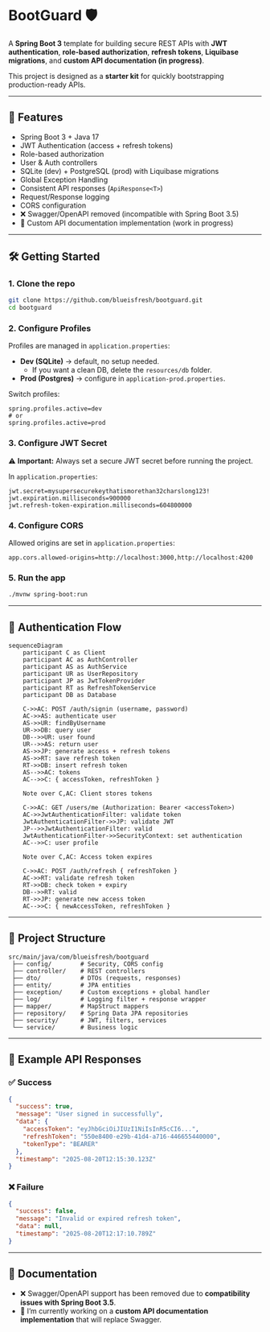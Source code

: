 # BootGuard 🛡️

A **Spring Boot 3** template for building secure REST APIs with **JWT authentication**, **role-based authorization**, **refresh tokens**, **Liquibase migrations**, and **custom API documentation (in progress)**.

This project is designed as a **starter kit** for quickly bootstrapping production-ready APIs.

---

## 🚀 Features
- Spring Boot 3 + Java 17
- JWT Authentication (access + refresh tokens)
- Role-based authorization
- User & Auth controllers
- SQLite (dev) + PostgreSQL (prod) with Liquibase migrations
- Global Exception Handling
- Consistent API responses (`ApiResponse<T>`)
- Request/Response logging
- CORS configuration
- ❌ Swagger/OpenAPI removed (incompatible with Spring Boot 3.5)
- 📝 Custom API documentation implementation (work in progress)

---

## 🛠️ Getting Started

### 1. Clone the repo
```bash
git clone https://github.com/blueisfresh/bootguard.git
cd bootguard
```

### 2. Configure Profiles
Profiles are managed in `application.properties`:

- **Dev (SQLite)** → default, no setup needed.
  - If you want a clean DB, delete the `resources/db` folder.
- **Prod (Postgres)** → configure in `application-prod.properties`.

Switch profiles:
```properties
spring.profiles.active=dev
# or
spring.profiles.active=prod
```

### 3. Configure JWT Secret
⚠️ **Important:** Always set a secure JWT secret before running the project.

In `application.properties`:
```properties
jwt.secret=mysupersecurekeythatismorethan32charslong123!
jwt.expiration.milliseconds=900000
jwt.refresh-token-expiration.milliseconds=604800000
```

### 4. Configure CORS
Allowed origins are set in `application.properties`:
```properties
app.cors.allowed-origins=http://localhost:3000,http://localhost:4200
```

### 5. Run the app
```bash
./mvnw spring-boot:run
```

---

## 🔑 Authentication Flow

```mermaid
sequenceDiagram
    participant C as Client
    participant AC as AuthController
    participant AS as AuthService
    participant UR as UserRepository
    participant JP as JwtTokenProvider
    participant RT as RefreshTokenService
    participant DB as Database

    C->>AC: POST /auth/signin (username, password)
    AC->>AS: authenticate user
    AS->>UR: findByUsername
    UR->>DB: query user
    DB-->>UR: user found
    UR-->>AS: return user
    AS->>JP: generate access + refresh tokens
    AS->>RT: save refresh token
    RT->>DB: insert refresh token
    AS-->>AC: tokens
    AC-->>C: { accessToken, refreshToken }

    Note over C,AC: Client stores tokens

    C->>AC: GET /users/me (Authorization: Bearer <accessToken>)
    AC->>JwtAuthenticationFilter: validate token
    JwtAuthenticationFilter->>JP: validate JWT
    JP-->>JwtAuthenticationFilter: valid
    JwtAuthenticationFilter->>SecurityContext: set authentication
    AC-->>C: user profile

    Note over C,AC: Access token expires

    C->>AC: POST /auth/refresh { refreshToken }
    AC->>RT: validate refresh token
    RT->>DB: check token + expiry
    DB-->>RT: valid
    RT->>JP: generate new access token
    AC-->>C: { newAccessToken, refreshToken }
```

---

## 📂 Project Structure
```
src/main/java/com/blueisfresh/bootguard
 ├── config/        # Security, CORS config
 ├── controller/    # REST controllers
 ├── dto/           # DTOs (requests, responses)
 ├── entity/        # JPA entities
 ├── exception/     # Custom exceptions + global handler
 ├── log/           # Logging filter + response wrapper
 ├── mapper/        # MapStruct mappers
 ├── repository/    # Spring Data JPA repositories
 ├── security/      # JWT, filters, services
 └── service/       # Business logic
```

---

## 🧪 Example API Responses

### ✅ Success
```json
{
  "success": true,
  "message": "User signed in successfully",
  "data": {
    "accessToken": "eyJhbGciOiJIUzI1NiIsInR5cCI6...",
    "refreshToken": "550e8400-e29b-41d4-a716-446655440000",
    "tokenType": "BEARER"
  },
  "timestamp": "2025-08-20T12:15:30.123Z"
}
```

### ❌ Failure
```json
{
  "success": false,
  "message": "Invalid or expired refresh token",
  "data": null,
  "timestamp": "2025-08-20T12:17:10.789Z"
}
```

---

## 📖 Documentation
- ❌ Swagger/OpenAPI support has been removed due to **compatibility issues with Spring Boot 3.5**.
- 📝 I’m currently working on a **custom API documentation implementation** that will replace Swagger.